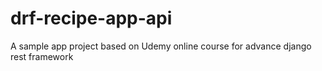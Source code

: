 # drf-recipe-app-api
A sample app project based on Udemy online course for advance django rest framework
